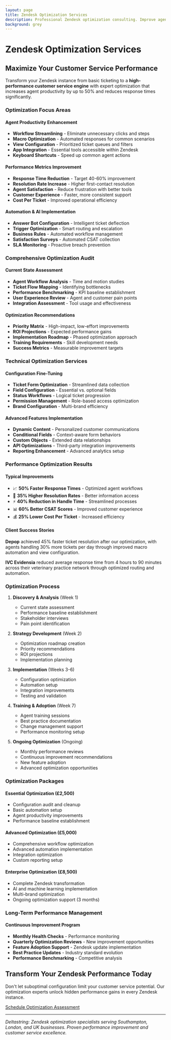 ```yaml
---
layout: page
title: Zendesk Optimization Services
description: Professional Zendesk optimization consulting. Improve agent productivity, reduce response times, and maximize ROI with expert configuration and workflow optimization.
background: grey
---
```


# Zendesk Optimization Services

## Maximize Your Customer Service Performance

Transform your Zendesk instance from basic ticketing to a **high-performance customer service engine** with expert optimization that increases agent productivity by up to 50% and reduces response times significantly.

### Optimization Focus Areas

#### **Agent Productivity Enhancement**
- **Workflow Streamlining** - Eliminate unnecessary clicks and steps
- **Macro Optimization** - Automated responses for common scenarios
- **View Configuration** - Prioritized ticket queues and filters
- **App Integration** - Essential tools accessible within Zendesk
- **Keyboard Shortcuts** - Speed up common agent actions

#### **Performance Metrics Improvement**
- **Response Time Reduction** - Target 40-60% improvement
- **Resolution Rate Increase** - Higher first-contact resolution
- **Agent Satisfaction** - Reduce frustration with better tools
- **Customer Experience** - Faster, more consistent support
- **Cost Per Ticket** - Improved operational efficiency

#### **Automation & AI Implementation**
- **Answer Bot Configuration** - Intelligent ticket deflection
- **Trigger Optimization** - Smart routing and escalation
- **Business Rules** - Automated workflow management
- **Satisfaction Surveys** - Automated CSAT collection
- **SLA Monitoring** - Proactive breach prevention

### Comprehensive Optimization Audit

#### **Current State Assessment**
- **Agent Workflow Analysis** - Time and motion studies
- **Ticket Flow Mapping** - Identifying bottlenecks
- **Performance Benchmarking** - KPI baseline establishment
- **User Experience Review** - Agent and customer pain points
- **Integration Assessment** - Tool usage and effectiveness

#### **Optimization Recommendations**
- **Priority Matrix** - High-impact, low-effort improvements
- **ROI Projections** - Expected performance gains
- **Implementation Roadmap** - Phased optimization approach
- **Training Requirements** - Skill development needs
- **Success Metrics** - Measurable improvement targets

### Technical Optimization Services

#### **Configuration Fine-Tuning**
- **Ticket Form Optimization** - Streamlined data collection
- **Field Configuration** - Essential vs. optional fields
- **Status Workflows** - Logical ticket progression
- **Permission Management** - Role-based access optimization
- **Brand Configuration** - Multi-brand efficiency

#### **Advanced Features Implementation**
- **Dynamic Content** - Personalized customer communications
- **Conditional Fields** - Context-aware form behaviors
- **Custom Objects** - Extended data relationships
- **API Optimizations** - Third-party integration improvements
- **Reporting Enhancement** - Advanced analytics setup

### Performance Optimization Results

#### **Typical Improvements**
- 📈 **50% Faster Response Times** - Optimized agent workflows
- 🎯 **35% Higher Resolution Rates** - Better information access
- ⚡ **40% Reduction in Handle Time** - Streamlined processes
- 📊 **60% Better CSAT Scores** - Improved customer experience
- 💰 **25% Lower Cost Per Ticket** - Increased efficiency

#### **Client Success Stories**

**Depop** achieved 45% faster ticket resolution after our optimization, with agents handling 30% more tickets per day through improved macro automation and view configuration.

**IVC Evidensia** reduced average response time from 4 hours to 90 minutes across their veterinary practice network through optimized routing and automation.

### Optimization Process

1. **Discovery & Analysis** (Week 1)
   - Current state assessment
   - Performance baseline establishment
   - Stakeholder interviews
   - Pain point identification

2. **Strategy Development** (Week 2)
   - Optimization roadmap creation
   - Priority recommendations
   - ROI projections
   - Implementation planning

3. **Implementation** (Weeks 3-6)
   - Configuration optimization
   - Automation setup
   - Integration improvements
   - Testing and validation

4. **Training & Adoption** (Week 7)
   - Agent training sessions
   - Best practice documentation
   - Change management support
   - Performance monitoring setup

5. **Ongoing Optimization** (Ongoing)
   - Monthly performance reviews
   - Continuous improvement recommendations
   - New feature adoption
   - Advanced optimization opportunities

### Optimization Packages

#### **Essential Optimization** (£2,500)
- Configuration audit and cleanup
- Basic automation setup
- Agent productivity improvements
- Performance baseline establishment

#### **Advanced Optimization** (£5,000)
- Comprehensive workflow optimization
- Advanced automation implementation
- Integration optimization
- Custom reporting setup

#### **Enterprise Optimization** (£8,500)
- Complete Zendesk transformation
- AI and machine learning implementation
- Multi-brand optimization
- Ongoing optimization support (3 months)

### Long-Term Performance Management

#### **Continuous Improvement Program**
- **Monthly Health Checks** - Performance monitoring
- **Quarterly Optimization Reviews** - New improvement opportunities
- **Feature Adoption Support** - Zendesk update implementation
- **Best Practice Updates** - Industry standard evolution
- **Performance Benchmarking** - Competitive analysis

## Transform Your Zendesk Performance Today

Don't let suboptimal configuration limit your customer service potential. Our optimization experts unlock hidden performance gains in every Zendesk instance.

<a class="btn btn-primary btn-xl text-uppercase" href="https://calendar.google.com/calendar/u/0/appointments/schedules/AcZssZ2vJhNy3gMyKSTnIHj3xdsAONXezmHe6_8av4SPLlfGW-znFeNqORBTDvGbfbUK4Y5Iyb44DWLf">Schedule Optimization Assessment</a>

---

*Deltastring: Zendesk optimization specialists serving Southampton, London, and UK businesses. Proven performance improvement and customer service excellence.*